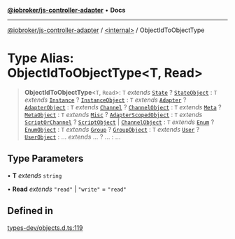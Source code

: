 [**@iobroker/js-controller-adapter**](../../README.md) • **Docs**

***

[@iobroker/js-controller-adapter](../../globals.md) / [\<internal\>](../README.md) / ObjectIdToObjectType

# Type Alias: ObjectIdToObjectType\<T, Read\>

> **ObjectIdToObjectType**\<`T`, `Read`\>: `T` *extends* [`State`](State.md) ? [`StateObject`](../interfaces/StateObject.md) : `T` *extends* [`Instance`](Instance.md) ? [`InstanceObject`](../interfaces/InstanceObject.md) : `T` *extends* [`Adapter`](Adapter.md) ? [`AdapterObject`](../interfaces/AdapterObject.md) : `T` *extends* [`Channel`](Channel.md) ? [`ChannelObject`](../interfaces/ChannelObject.md) : `T` *extends* [`Meta`](Meta.md) ? [`MetaObject`](../interfaces/MetaObject.md) : `T` *extends* [`Misc`](Misc.md) ? [`AdapterScopedObject`](AdapterScopedObject.md) : `T` *extends* [`ScriptOrChannel`](ScriptOrChannel.md) ? [`ScriptObject`](../interfaces/ScriptObject.md) \| [`ChannelObject`](../interfaces/ChannelObject.md) : `T` *extends* [`Enum`](Enum.md) ? [`EnumObject`](../interfaces/EnumObject.md) : `T` *extends* [`Group`](Group.md) ? [`GroupObject`](../interfaces/GroupObject.md) : `T` *extends* [`User`](User.md) ? [`UserObject`](../interfaces/UserObject.md) : ... *extends* ... ? ... : ...

## Type Parameters

• **T** *extends* `string`

• **Read** *extends* `"read"` \| `"write"` = `"read"`

## Defined in

[types-dev/objects.d.ts:119](https://github.com/ioBroker/ioBroker.js-controller/blob/5cf8c0f8f818a3bd00a8d0bf4c2516676b695603/packages/types-dev/objects.d.ts#L119)
